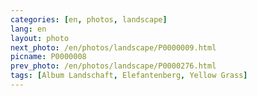 ```yaml
---
categories: [en, photos, landscape]
lang: en
layout: photo
next_photo: /en/photos/landscape/P0000009.html
picname: P0000008
prev_photo: /en/photos/landscape/P0000276.html
tags: [Album Landschaft, Elefantenberg, Yellow Grass]
---
```

